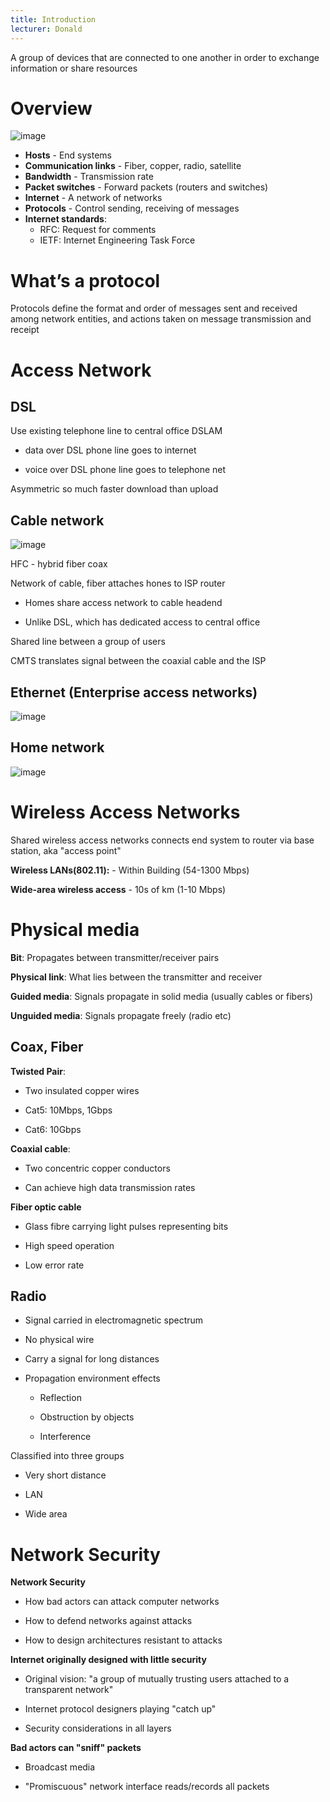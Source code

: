 ```yaml
---
title: Introduction
lecturer: Donald
---
```


<Definition name="Computer Network">
A group of devices that are connected to one
another in order to exchange information or share resources
</Definition>

# Overview

![image](/img/Year_2/Networks_and_Systems/Networks/Introduction/Overview.webp)

-   **Hosts** - End systems
-   **Communication links** - Fiber, copper, radio, satellite
-   **Bandwidth** - Transmission rate
-   **Packet switches** - Forward packets (routers and switches)
-   **Internet** - A network of networks
-   **Protocols** - Control sending, receiving of messages
-   **Internet standards**:
    -   RFC: Request for comments
    -   IETF: Internet Engineering Task Force

# What’s a protocol

Protocols define the format and order of messages sent and received
among network entities, and actions taken on message transmission and
receipt

# Access Network

## DSL

Use existing telephone line to central office DSLAM

-   data over DSL phone line goes to internet

-   voice over DSL phone line goes to telephone net

Asymmetric so much faster download than upload

## Cable network

![image](/img/Year_2/Networks_and_Systems/Networks/Introduction/Cable.webp)

HFC - hybrid fiber coax

Network of cable, fiber attaches hones to ISP router

-   Homes share access network to cable headend

-   Unlike DSL, which has dedicated access to central office

Shared line between a group of users

CMTS translates signal between the coaxial cable and the ISP

## Ethernet (Enterprise access networks)

![image](/img/Year_2/Networks_and_Systems/Networks/Introduction/Ethernet.webp)

## Home network

![image](/img/Year_2/Networks_and_Systems/Networks/Introduction/Home_Network.webp)

# Wireless Access Networks

Shared wireless access networks connects end system to router via base
station, aka "access point"

**Wireless LANs(802.11):** - Within Building (54-1300 Mbps)

**Wide-area wireless access** - 10s of km (1-10 Mbps)

# Physical media

**Bit**: Propagates between transmitter/receiver pairs

**Physical link**: What lies between the transmitter and receiver

**Guided media**: Signals propagate in solid media (usually cables or
fibers)

**Unguided media**: Signals propagate freely (radio etc)

## Coax, Fiber

**Twisted Pair**:

-   Two insulated copper wires

-   Cat5: 10Mbps, 1Gbps

-   Cat6: 10Gbps

**Coaxial cable**:

-   Two concentric copper conductors

-   Can achieve high data transmission rates

**Fiber optic cable**

-   Glass fibre carrying light pulses representing bits

-   High speed operation

-   Low error rate

## Radio

-   Signal carried in electromagnetic spectrum

-   No physical wire

-   Carry a signal for long distances

-   Propagation environment effects

    -   Reflection

    -   Obstruction by objects

    -   Interference

Classified into three groups

-   Very short distance

-   LAN

-   Wide area

# Network Security

**Network Security**

-   How bad actors can attack computer networks

-   How to defend networks against attacks

-   How to design architectures resistant to attacks

**Internet originally designed with little security**

-   Original vision: "a group of mutually trusting users attached to a
    transparent network"

-   Internet protocol designers playing "catch up"

-   Security considerations in all layers

**Bad actors can "sniff" packets**

-   Broadcast media

-   "Promiscuous" network interface reads/records all packets
